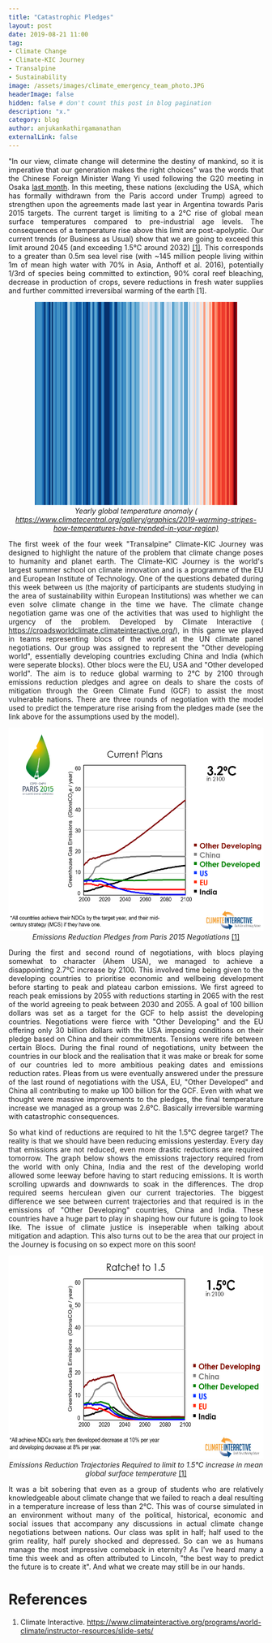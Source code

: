 ```yaml
---
title: "Catastrophic Pledges"
layout: post
date: 2019-08-21 11:00
tag: 
- Climate Change
- Climate-KIC Journey
- Transalpine
- Sustainability
image: /assets/images/climate_emergency_team_photo.JPG
headerImage: false
hidden: false # don't count this post in blog pagination
description: "x."
category: blog
author: anjukankathirgamanathan
externalLink: false
---
```

<div style="text-align: justify">

<p> "In our view, climate change will determine the destiny of mankind, so it is imperative that our generation 
makes the right choices" was the words that the Chinese Foreign Minister Wang Yi used following the G20 meeting
in Osaka <a href="https://www.dw.com/en/g20-summit-world-leaders-agree-on-climate-deal/a-49408651">last month</a>. In this meeting, these nations 
(excluding the USA, which has formally withdrawn from the Paris accord
under Trump) agreed to strengthen upon the agreements made 
last year in Argentina towards Paris 2015 targets. The current target is limiting to a 2&deg;C rise of global mean surface temperatures compared to 
pre-industrial age levels. The consequences of a temperature rise above this limit are post-apolyptic. Our current trends (or Business
as Usual) show that we are going to exceed this limit around 2045 (and exceeding 1.5&deg;C around 2032) <a href="https://croadsworldclimate.climateinteractive.org/">[1]</a>. 
This corresponds to a greater than 0.5m sea level rise (with ~145 million people living within 1m of mean high water with 70% in Asia, Anthoff et al. 2016), 
potentially 1/3rd of species being committed to extinction, 90% coral reef bleaching, decrease in 
production of crops, severe reductions in fresh water supplies and further committed irreversibal warming of the earth [1]. </p>

</div>

<div style="text-align: center">

<img src="/assets/images/climate_emergency_stripes.png" width="400" height="400" />
<br>
<em>Yearly global temperature anomaly (<a href="https://www.climatecentral.org/gallery/graphics/2019-warming-stripes-how-temperatures-have-trended-in-your-region)">
https://www.climatecentral.org/gallery/graphics/2019-warming-stripes-how-temperatures-have-trended-in-your-region)</a> </em>

</div>

<div style="text-align: justify">

<p> The first week of the four week "Transalpine" Climate-KIC Journey was designed to highlight the nature of the problem that 
climate change poses to humanity and planet earth. The Climate-KIC Journey is the world's largest summer school on climate innovation
and is a programme of the EU and European Institute of Technology. One of the questions debated during this week between us (the
majority of participants are students studying in the area of sustainability within European Institutions) was whether we can 
even solve climate change in the time we have. The climate change negotiation game was one of the activities that was used to 
highlight the urgency of the problem. Developed by Climate Interactive (<a href="https://croadsworldclimate.climateinteractive.org/">
https://croadsworldclimate.climateinteractive.org/</a>), in this game we played in teams representing
blocs of the world at the UN climate panel negotiations. Our group was assigned to represent the "Other developing world",
essentially developing countries excluding China and India (which were seperate blocks). Other blocs were the EU, USA and "Other
developed world". The aim is to reduce global warming to 2&deg;C by 2100 through emissions reduction pledges and agree on deals to 
share the costs of mitigation through the Green Climate Fund (GCF) to assist the most vulnerable nations. There are three rounds of 
negotiation with the model used to predict the temperature rise arising from the pledges made (see the link above for the 
assumptions used by the model). </p>

</div>

<div style="text-align: center">

<img src="/assets/images/climate_emergency_Paris_current.PNG" width="800" height="400" />
<em> Emissions Reduction Pledges from Paris 2015 Negotiations</em> <a href="https://www.climateinteractive.org/programs/world-climate/instructor-resources/slide-sets/">[1]</a>

</div>

<div style="text-align: justify">

<p> During the first and second round of negotiations, with blocs playing somewhat to character (Ahem USA), we managed to 
achieve a disappointing 2.7&deg;C increase by 2100. This involved time being given to the developing countries to prioritise economic and wellbeing 
development before starting to peak and plateau carbon emissions. We first agreed to reach peak emissions by 2055 with reductions
starting in 2065 with the rest of the world agreeing to peak between 2030 and 2055. A goal of 100 billion dollars was set as a target for the 
GCF to help assist the developing countries. Negotiations were fierce with "Other Developing" and the EU offering 
only 30 billion dollars with the USA imposing conditions on their pledge based on China and their commitments. Tensions were 
rife between certain Blocs. During the final 
round of negotiations, unity between the countries in our block and the realisation that it was make or break for some of our 
countries led to more ambitious peaking dates and emissions reduction rates. Pleas from us were eventually answered under the 
pressure of the last round of negotiations with the USA, EU, "Other Developed" and China all contributing to make up 100 billion 
for the GCF. Even with what we thought were massive improvements to the pledges, the final temperature increase we managed as 
a group was 2.6&deg;C. Basically irreversible warming with catastrophic consequences. </p>

<p> So what kind of reductions are required to hit the 1.5&deg;C degree target? The reality is that we should have been reducing 
emissions yesterday. Every day that emissions are not reduced, even more drastic reductions are required tomorrow. The graph below
shows the emissions trajectory required from the world with only China, India and the rest of the developing world allowed some 
leeway before having to start reducing emissions. It is worth scrolling upwards and downwards to soak in the differences. 
The drop required seems herculean given our current trajectories. The biggest
difference we see between current trajectories and that required is in the emissions of "Other Developing" countries, China and 
India. These countries have a huge part to play in shaping how our future is going to look like. The issue of climate justice is 
inseperable when talking about mitigation and adaption. This also turns out to be the area that our project in the Journey is 
focusing on so expect more on this soon!</p>

</div>
<div style="text-align: center">
<img src="/assets/images/climate_emergency_15.PNG" width="800" height="400" />
<em> Emissions Reduction Trajectories Required to limit to 1.5&deg;C increase in mean global surface temperature</em> <a href="https://www.climateinteractive.org/programs/world-climate/instructor-resources/slide-sets/">[1]</a>
</div>

<div style="text-align: justify">

<p> It was a bit sobering that even as a group of students who are relatively knowledgeable about climate change that
we failed to reach a deal resulting in a temperature increase of less than 2&deg;C. This was of course simulated in an 
environment without many of the political, historical, economic and social issues that accompany any discussions
in actual climate change negotiations between nations. Our class was split in half; half used to the grim reality, half 
purely shocked and depressed. So can we as humans manage the most impressive comeback in eternity? As I've heard many a 
time this week and as often attributed to Lincoln, "the best way to predict the future is to create it". And what we create 
may still be in our hands. </p>

</div>

# References

1. Climate Interactive. <a href="https://www.climateinteractive.org/programs/world-climate/instructor-resources/slide-sets/">
https://www.climateinteractive.org/programs/world-climate/instructor-resources/slide-sets/</a>